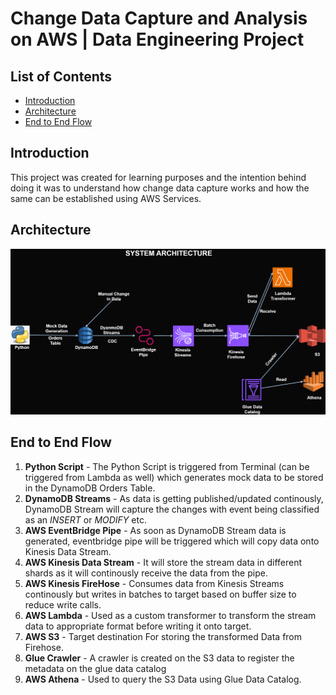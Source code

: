 # Change Data Capture and Analysis on AWS | Data Engineering Project

## List of Contents
- [Introduction](#introduction)
- [Architecture](#architecture)
- [End to End Flow](#end-to-end-flow)

## Introduction

This project was created for learning purposes and the intention behind doing it was to understand how change data capture works and how the same can be established using AWS Services. 

## Architecture

![Architecture](./assets/Sales%20Data%20CDC%20Architecture.png)

## End to End Flow

1. **Python Script** - The Python Script is triggered from Terminal (can be triggered from Lambda as well) which generates mock data to be stored in the DynamoDB Orders Table.
2. **DynamoDB Streams** - As data is getting published/updated continously, DynamoDB Stream will capture the changes with event being classified as an *INSERT* or *MODIFY* etc.  
3. **AWS EventBridge Pipe** - As soon as DynamoDB Stream data is generated, eventbridge pipe will be triggered which will copy data onto Kinesis Data Stream.
4. **AWS Kinesis Data Stream** - It will store the stream data in different shards as it will continously receive the data from the pipe.
5. **AWS Kinesis FireHose** - Consumes data from Kinesis Streams continously but writes in batches to target based on buffer size to reduce write calls.
6. **AWS Lambda** - Used as a custom transformer to transform the stream data to appropriate format before writing it onto target.
7. **AWS S3** - Target destination For storing the transformed Data from Firehose.
8. **Glue Crawler** - A crawler is created on the S3 data to register the metadata on the glue data catalog
9. **AWS Athena** - Used to query the S3 Data using Glue Data Catalog.